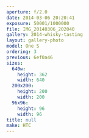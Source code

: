 ```yaml
---
aperture: f/2.0
date: 2014-03-06 20:20:41
exposure: 50001/1000000
file: IMG_20140306_202040
gallery: 2014-whisky-tasting
layout: gallery-photo
model: One S
ordering: 3
previous: 6ef0a46
sizes:
  640w:
    height: 362
    width: 640
  200x200:
    height: 200
    width: 200
  96x96:
    height: 96
    width: 96
title: null
make: HTC
---
```

